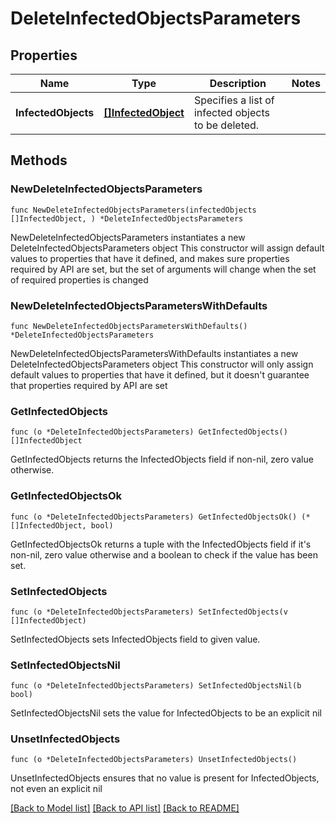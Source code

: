 # DeleteInfectedObjectsParameters

## Properties

Name | Type | Description | Notes
------------ | ------------- | ------------- | -------------
**InfectedObjects** | [**[]InfectedObject**](InfectedObject.md) | Specifies a list of infected objects to be deleted. | 

## Methods

### NewDeleteInfectedObjectsParameters

`func NewDeleteInfectedObjectsParameters(infectedObjects []InfectedObject, ) *DeleteInfectedObjectsParameters`

NewDeleteInfectedObjectsParameters instantiates a new DeleteInfectedObjectsParameters object
This constructor will assign default values to properties that have it defined,
and makes sure properties required by API are set, but the set of arguments
will change when the set of required properties is changed

### NewDeleteInfectedObjectsParametersWithDefaults

`func NewDeleteInfectedObjectsParametersWithDefaults() *DeleteInfectedObjectsParameters`

NewDeleteInfectedObjectsParametersWithDefaults instantiates a new DeleteInfectedObjectsParameters object
This constructor will only assign default values to properties that have it defined,
but it doesn't guarantee that properties required by API are set

### GetInfectedObjects

`func (o *DeleteInfectedObjectsParameters) GetInfectedObjects() []InfectedObject`

GetInfectedObjects returns the InfectedObjects field if non-nil, zero value otherwise.

### GetInfectedObjectsOk

`func (o *DeleteInfectedObjectsParameters) GetInfectedObjectsOk() (*[]InfectedObject, bool)`

GetInfectedObjectsOk returns a tuple with the InfectedObjects field if it's non-nil, zero value otherwise
and a boolean to check if the value has been set.

### SetInfectedObjects

`func (o *DeleteInfectedObjectsParameters) SetInfectedObjects(v []InfectedObject)`

SetInfectedObjects sets InfectedObjects field to given value.


### SetInfectedObjectsNil

`func (o *DeleteInfectedObjectsParameters) SetInfectedObjectsNil(b bool)`

 SetInfectedObjectsNil sets the value for InfectedObjects to be an explicit nil

### UnsetInfectedObjects
`func (o *DeleteInfectedObjectsParameters) UnsetInfectedObjects()`

UnsetInfectedObjects ensures that no value is present for InfectedObjects, not even an explicit nil

[[Back to Model list]](../README.md#documentation-for-models) [[Back to API list]](../README.md#documentation-for-api-endpoints) [[Back to README]](../README.md)


